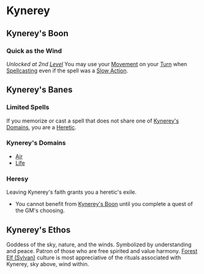 # Kynerey

## Kynerey's Boon

### Quick as the Wind

*Unlocked at 2nd [Level](../../../Player%20Characters/Derived%20Statistics/Level.md)*
You may use your [Movement](../../../Game%20Procedures/Movement.md) on your [Turn](../../../Game%20Procedures/Turn.md) when [Spellcasting](../../Spellcasting/Spellcasting.md) even if the spell was a [Slow Action](../../../Game%20Procedures/Action.md#Slow%20Action).

## Kynerey's Banes

### Limited Spells

If you memorize or cast a spell that does not share one of [Kynerey's Domains](#Kynerey's%20Domains), you are a [Heretic](#Heresy).

### Kynerey's Domains

- [Air](../../Spell%20Domains/Air.md)
- [Life](../../Spell%20Domains/Life.md)

### Heresy

Leaving Kynerey's faith grants you a heretic's exile.

- You cannot benefit from [Kynerey's Boon](#Kynerey's%20Boon) until you complete a quest of the GM's choosing.

## Kynerey's Ethos

Goddess of the sky, nature, and the winds. Symbolized by understanding and peace. Patron of those who are free spirited and value harmony. [Forest Elf (Sylvan)](../../../Player%20Characters/Ancenstries/Elf.md#Forest%20Elf%20(Sylvan)) culture is most appreciative of the rituals associated with Kynerey, sky above, wind within.
